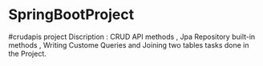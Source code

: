 # SpringBootProject

#crudapis project 
Discription : 
CRUD API methods , Jpa Repository built-in methods , Writing Custome Queries and Joining two tables tasks done in the Project.


